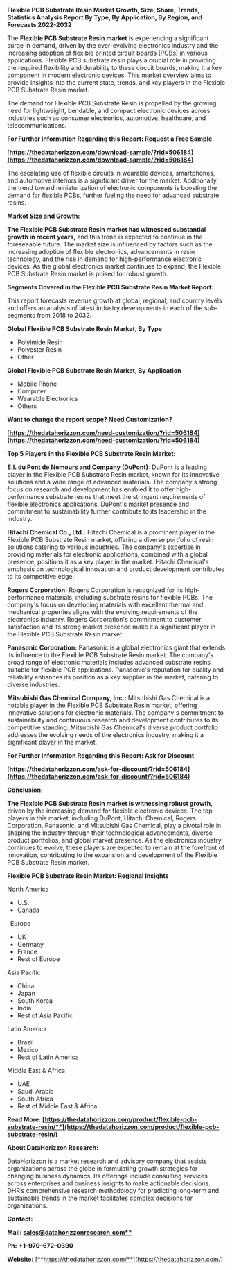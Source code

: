 ﻿**Flexible PCB Substrate Resin  Market Growth, Size, Share, Trends, Statistics Analysis Report By Type, By Application, By Region, and Forecasts 2022-2032**

The **Flexible PCB Substrate Resin market** is experiencing a significant surge in demand, driven by the ever-evolving electronics industry and the increasing adoption of flexible printed circuit boards (PCBs) in various applications. Flexible PCB substrate resin plays a crucial role in providing the required flexibility and durability to these circuit boards, making it a key component in modern electronic devices. This market overview aims to provide insights into the current state, trends, and key players in the Flexible PCB Substrate Resin market.

The demand for Flexible PCB Substrate Resin is propelled by the growing need for lightweight, bendable, and compact electronic devices across industries such as consumer electronics, automotive, healthcare, and telecommunications. 

**For Further Information Regarding this Report: Request a Free Sample**	

[**https://thedatahorizzon.com/download-sample/?rid=506184](https://thedatahorizzon.com/download-sample/?rid=506184)** 

The escalating use of flexible circuits in wearable devices, smartphones, and automotive interiors is a significant driver for the market. Additionally, the trend toward miniaturization of electronic components is boosting the demand for flexible PCBs, further fueling the need for advanced substrate resins.

**Market Size and Growth:**

**The Flexible PCB Substrate Resin market has witnessed substantial growth in recent years,** and this trend is expected to continue in the foreseeable future. The market size is influenced by factors such as the increasing adoption of flexible electronics, advancements in resin technology, and the rise in demand for high-performance electronic devices. As the global electronics market continues to expand, the Flexible PCB Substrate Resin market is poised for robust growth.

**Segments Covered in the Flexible PCB Substrate Resin Market Report:**

This report forecasts revenue growth at global, regional, and country levels and offers an analysis of latest industry developments in each of the sub-segments from 2018 to 2032.

**Global Flexible PCB Substrate Resin Market, By Type**

- Polyimide Resin
- Polyester Resin
- Other

**Global Flexible PCB Substrate Resin Market, By Application**

- Mobile Phone
- Computer
- Wearable Electronics
- Others

**Want to change the report scope? Need Customization?**

[**https://thedatahorizzon.com/need-customization/?rid=506184](https://thedatahorizzon.com/need-customization/?rid=506184)** 

**Top 5 Players in the Flexible PCB Substrate Resin Market:**

**E.I. du Pont de Nemours and Company (DuPont):** DuPont is a leading player in the Flexible PCB Substrate Resin market, known for its innovative solutions and a wide range of advanced materials. The company's strong focus on research and development has enabled it to offer high-performance substrate resins that meet the stringent requirements of flexible electronics applications. DuPont's market presence and commitment to sustainability further contribute to its leadership in the industry.

**Hitachi Chemical Co., Ltd.:** Hitachi Chemical is a prominent player in the Flexible PCB Substrate Resin market, offering a diverse portfolio of resin solutions catering to various industries. The company's expertise in providing materials for electronic applications, combined with a global presence, positions it as a key player in the market. Hitachi Chemical's emphasis on technological innovation and product development contributes to its competitive edge.

**Rogers Corporation:** Rogers Corporation is recognized for its high-performance materials, including substrate resins for flexible PCBs. The company's focus on developing materials with excellent thermal and mechanical properties aligns with the evolving requirements of the electronics industry. Rogers Corporation's commitment to customer satisfaction and its strong market presence make it a significant player in the Flexible PCB Substrate Resin market.

**Panasonic Corporation:** Panasonic is a global electronics giant that extends its influence to the Flexible PCB Substrate Resin market. The company's broad range of electronic materials includes advanced substrate resins suitable for flexible PCB applications. Panasonic's reputation for quality and reliability enhances its position as a key supplier in the market, catering to diverse industries.

**Mitsubishi Gas Chemical Company, Inc.:** Mitsubishi Gas Chemical is a notable player in the Flexible PCB Substrate Resin market, offering innovative solutions for electronic materials. The company's commitment to sustainability and continuous research and development contributes to its competitive standing. Mitsubishi Gas Chemical's diverse product portfolio addresses the evolving needs of the electronics industry, making it a significant player in the market.

**For Further Information Regarding this Report: Ask for Discount**	

[**https://thedatahorizzon.com/ask-for-discount/?rid=506184](https://thedatahorizzon.com/ask-for-discount/?rid=506184)** 

**Conclusion:**

**The Flexible PCB Substrate Resin market is witnessing robust growth,** driven by the increasing demand for flexible electronic devices. The top players in this market, including DuPont, Hitachi Chemical, Rogers Corporation, Panasonic, and Mitsubishi Gas Chemical, play a pivotal role in shaping the industry through their technological advancements, diverse product portfolios, and global market presence. As the electronics industry continues to evolve, these players are expected to remain at the forefront of innovation, contributing to the expansion and development of the Flexible PCB Substrate Resin market.

**Flexible PCB Substrate Resin Market: Regional Insights**

North America

- U.S.
- Canada

` `Europe

- UK
- Germany
- France
- Rest of Europe

Asia Pacific

- China
- Japan
- South Korea
- India
- Rest of Asia Pacific

Latin America

- Brazil
- Mexico
- Rest of Latin America

Middle East & Africa

- UAE
- Saudi Arabia
- South Africa
- Rest of Middle East & Africa

**Read More: [https://thedatahorizzon.com/product/flexible-pcb-substrate-resin/**](https://thedatahorizzon.com/product/flexible-pcb-substrate-resin/)** 

**About DataHorizzon Research:**

DataHorizzon is a market research and advisory company that assists organizations across the globe in formulating growth strategies for changing business dynamics. Its offerings include consulting services across enterprises and business insights to make actionable decisions. DHR’s comprehensive research methodology for predicting long-term and sustainable trends in the market facilitates complex decisions for organizations.

**Contact:**

**Mail: [sales@datahorizzonresearch.com**](mailto:sales@datahorizzonresearch.com)**

**Ph:** **+1–970–672–0390**

**Website:** [**https://thedatahorizzon.com/**](https://thedatahorizzon.com/)

